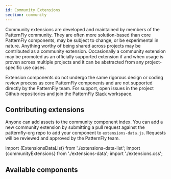 ```yaml
---
id: Community Extensions
section: community
---
```

Community extensions are developed and maintained by members of the PatternFly community. They are often more 
solution-based than core PatternFly components, may be subject to change, or be experimental in nature. Anything 
worthy of being shared across projects may be contributed as a community extension. Occasionally a community 
extension may be promoted as an officially supported extension if and when usage is proven across multiple 
projects and it can be abstracted from any project-specific use cases.

Extension components do not undergo the same rigorous design or coding review process as core PatternFly components 
and are not supported directly by the PatternFly team. For support, open issues in the project Github repositories
and join the PatternFly <a href="//slack.patternfly.org/" target="_blank" rel="noopener noreferrer">Slack</a> workspace.

## Contributing extensions
Anyone can add assets to the community component index. You can add a new community extension by submitting a pull 
request against the patternfly-org repo to add your component to `extensions-data.js`. Requests will be reviewed and 
approved by the PatternFly team.

import {ExtensionsDataList} from './extensions-data-list';
import {communityExtensions} from './extensions-data';
import './extensions.css';

## Available components
<ExtensionsDataList data={communityExtensions}/>

